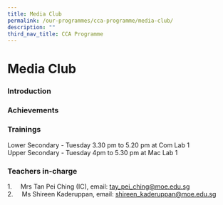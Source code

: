 ```yaml
---
title: Media Club
permalink: /our-programmes/cca-programme/media-club/
description: ""
third_nav_title: CCA Programme
---
```

# Media Club

### Introduction


### Achievements


### Trainings

Lower Secondary - Tuesday 3.30 pm to 5.20 pm at Com Lab 1   
Upper Secondary - Tuesday 4pm to 5.30 pm at Mac Lab 1

### Teachers in-charge

1.     Mrs Tan Pei Ching (IC), email: [tay\_pei\_ching@moe.edu.sg](mailto:tay_pei_ching@moe.edu.sg)   
2.     Ms Shireen Kaderuppan, email: [shireen\_kaderuppan@moe.edu.sg](mailto:shireen_kaderuppan@moe.edu.sg)